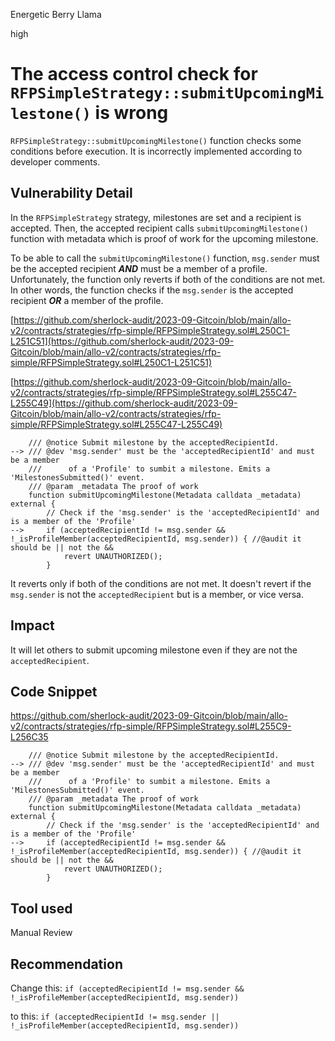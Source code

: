 Energetic Berry Llama

high

# The access control check for `RFPSimpleStrategy::submitUpcomingMilestone()` is wrong
`RFPSimpleStrategy::submitUpcomingMilestone()` function checks some conditions before execution. It is incorrectly implemented according to developer comments.

## Vulnerability Detail
In the `RFPSimpleStrategy` strategy, milestones are set and a recipient is accepted. Then, the accepted recipient calls `submitUpcomingMilestone()` function with metadata which is proof of work for the upcoming milestone.

To be able to call the `submitUpcomingMilestone()` function, `msg.sender` must be the accepted recipient ***AND*** must be a member of a profile. Unfortunately, the function only reverts if both of the conditions are not met. In other words, the function checks if the `msg.sender` is the accepted recipient ***OR*** a member of the profile.

[https://github.com/sherlock-audit/2023-09-Gitcoin/blob/main/allo-v2/contracts/strategies/rfp-simple/RFPSimpleStrategy.sol#L250C1-L251C51](https://github.com/sherlock-audit/2023-09-Gitcoin/blob/main/allo-v2/contracts/strategies/rfp-simple/RFPSimpleStrategy.sol#L250C1-L251C51)

[https://github.com/sherlock-audit/2023-09-Gitcoin/blob/main/allo-v2/contracts/strategies/rfp-simple/RFPSimpleStrategy.sol#L255C47-L255C49](https://github.com/sherlock-audit/2023-09-Gitcoin/blob/main/allo-v2/contracts/strategies/rfp-simple/RFPSimpleStrategy.sol#L255C47-L255C49)

```solidity
    /// @notice Submit milestone by the acceptedRecipientId.
--> /// @dev 'msg.sender' must be the 'acceptedRecipientId' and must be a member
    ///      of a 'Profile' to sumbit a milestone. Emits a 'MilestonesSubmitted()' event.
    /// @param _metadata The proof of work
    function submitUpcomingMilestone(Metadata calldata _metadata) external {
        // Check if the 'msg.sender' is the 'acceptedRecipientId' and is a member of the 'Profile'
-->     if (acceptedRecipientId != msg.sender && !_isProfileMember(acceptedRecipientId, msg.sender)) { //@audit it should be || not the &&
            revert UNAUTHORIZED();
        }
```

It reverts only if both of the conditions are not met. It doesn't revert if the `msg.sender` is not the `acceptedRecipient` but is a member, or vice versa.

## Impact
It will let others to submit upcoming milestone even if they are not the `acceptedRecipient`. 

## Code Snippet
https://github.com/sherlock-audit/2023-09-Gitcoin/blob/main/allo-v2/contracts/strategies/rfp-simple/RFPSimpleStrategy.sol#L255C9-L256C35

```solidity
    /// @notice Submit milestone by the acceptedRecipientId.
--> /// @dev 'msg.sender' must be the 'acceptedRecipientId' and must be a member
    ///      of a 'Profile' to sumbit a milestone. Emits a 'MilestonesSubmitted()' event.
    /// @param _metadata The proof of work
    function submitUpcomingMilestone(Metadata calldata _metadata) external {
        // Check if the 'msg.sender' is the 'acceptedRecipientId' and is a member of the 'Profile'
-->     if (acceptedRecipientId != msg.sender && !_isProfileMember(acceptedRecipientId, msg.sender)) { //@audit it should be || not the &&
            revert UNAUTHORIZED();
        }
```

## Tool used

Manual Review

## Recommendation
Change this:
`if (acceptedRecipientId != msg.sender && !_isProfileMember(acceptedRecipientId, msg.sender))`

to this:
`if (acceptedRecipientId != msg.sender || !_isProfileMember(acceptedRecipientId, msg.sender))`